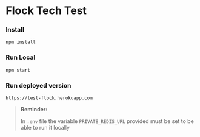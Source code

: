 # Flock Tech Test


### Install

```
npm install
```

### Run Local

```
npm start
```

### Run deployed version

```
https://test-flock.herokuapp.com
```

> **Reminder:**
>
> In `.env` file the variable `PRIVATE_REDIS_URL` provided must be set to be able to run it locally 
